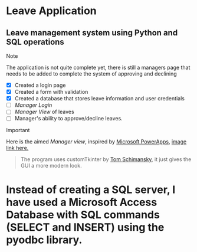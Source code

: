 # Leave Application
## Leave management system using Python and SQL operations
> [!NOTE]
> The application is not quite complete yet, there is still a managers page that needs to be added to complete the system of approving and declining

- [x] Created a login page
- [x] Created a form with validation
- [x] Created a database that stores leave information and user credentials
- [ ] *Manager Login*
- [ ] *Manager View* of leaves
- [ ] Manager's ability to approve/decline leaves.

> [!IMPORTANT]
> Here is the aimed *Manager view*, inspired by [Microsoft PowerApps](https://learn.microsoft.com/en-us/power-apps/maker/canvas-apps/customize-layout-sharepoint#change-the-layout), [image link here.](assets/gallery-before.png)

> The program uses customTkinter by [Tom Schimansky](https://customtkinter.tomschimansky.com/documentation/), it just gives the GUI a more modern look.

# Instead of creating a SQL server, I have used a Microsoft Access Database with SQL commands (SELECT and INSERT) using the pyodbc library. 
